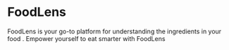 # FoodLens
FoodLens is your go-to  platform for understanding the ingredients in your food . Empower yourself to eat smarter with FoodLens
